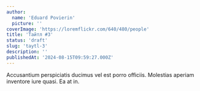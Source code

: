 ```yaml
---
author:
  name: 'Eduard Povierin'
  picture: ''
coverImage: 'https://loremflickr.com/640/480/people'
title: 'Тайтл #3'
status: 'draft'
slug: 'taytl-3'
description: ''
publishedAt: '2024-08-15T09:59:27.000Z'
---
```


Accusantium perspiciatis ducimus vel est porro officiis. Molestias aperiam inventore iure quasi. Ea at in.